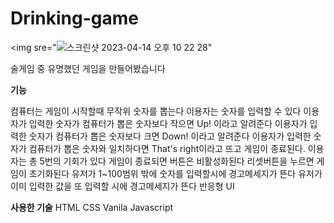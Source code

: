 # Drinking-game
<img sre="![스크린샷 2023-04-14 오후 10 22 28](https://user-images.githubusercontent.com/129400944/232055809-64f7320f-aeee-4f38-8708-422f5663af49.png)"

술게임 중 유명했던 게임을 만들어봤습니다

**기능**

컴퓨터는 게임이 시작할때 무작위 숫자를 뽑는다
이용자는 숫자를 입력할 수 있다
이용자가 입력한 숫자가 컴퓨터가 뽑은 숫자보다 작으면 Up! 이라고 알려준다
이용자가 입력한 숫자가 컴퓨터가 뽑은 숫자보다 크면 Down! 이라고 알려준다
이용자가 입력한 숫자가 컴퓨터가 뽑은 숫자와 일치하다면 That's right이라고 뜨고 게임이 종료된다.
이용자는 총 5번의 기회가 있다
게임이 종료되면 버튼은 비활성화된다
리셋버튼을 누르면 게임이 초기화된다
유저가 1~100범위 밖에 숫자를 입력할시에 경고메세지가 뜬다
유저가 이미 입력한 값을 또 입력할 시에 경고메세지가 뜬다
반응형 UI

**사용한 기술**
HTML
CSS
Vanila Javascript
